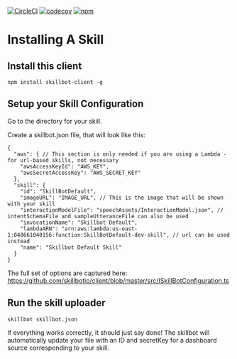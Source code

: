 [![CircleCI](https://circleci.com/gh/skillbotio/client.svg?style=svg&circle-token=99112ca7ffc59b0d4d5604ff7fdda32abe84e214)](https://circleci.com/gh/skillbotio/client)
[![codecov](https://codecov.io/gh/skillbotio/client/branch/master/graph/badge.svg?token=MXXLxo9NlP)](https://codecov.io/gh/skillbotio/client)
[![npm](https://img.shields.io/npm/v/skillbot-client.svg)](https://npmjs.com/package/skillbot-client)

# Installing A Skill
## Install this client
```
npm install skillbot-client -g
```

## Setup your Skill Configuration
Go to the directory for your skill.

Create a skillbot.json file, that will look like this:
```
{
  "aws": { // This section is only needed if you are using a Lambda - for url-based skills, not necessary
    "awsAccessKeyId": "AWS_KEY",
    "awsSecretAccessKey": "AWS_SECRET_KEY"
  },
  "skill": {
    "id": "SkillBotDefault",
    "imageURL": "IMAGE_URL", // This is the image that will be shown with your skill
    "interactionModelFile": "speechAssets/InteractionModel.json", // intentSchemaFile and sampleUtteranceFile can also be used
    "invocationName": "Skillbot Default",
    "lambdaARN": "arn:aws:lambda:us-east-1:048661040156:function:SkillBotDefault-dev-skill", // url can be used instead
    "name": "Skillbot Default Skill"
  }
}
```

The full set of options are captured here:
https://github.com/skillbotio/client/blob/master/src/ISkillBotConfiguration.ts

## Run the skill uploader
```
skillbot skillbot.json
```

If everything works correctly, it should just say done!
The skillbot will automatically update your file with an ID and secretKey for a dashboard source corresponding to your skill.